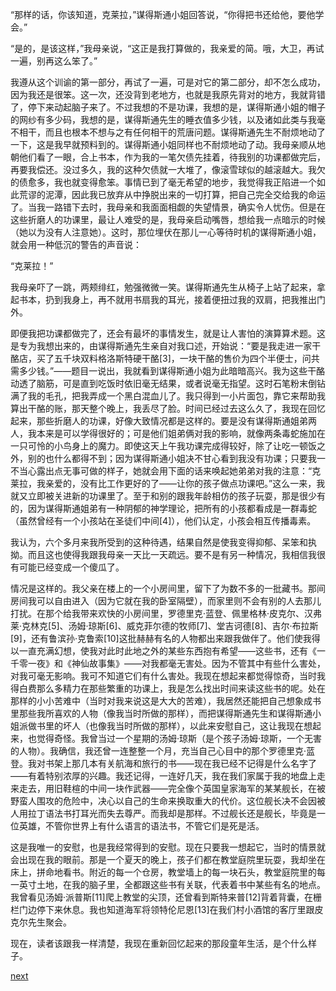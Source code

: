 
“那样的话，你该知道，克莱拉，”谋得斯通小姐回答说，“你得把书还给他，要他学会。”

“是的，是该这样，”我母亲说，“这正是我打算做的，我亲爱的简。哦，大卫，再试一遍，别再这么笨了。”

我遵从这个训谕的第一部分，再试了一遍，可是对它的第二部分，却不怎么成功，因为我还是很笨。这一次，还没背到老地方，也就是我原先背对的地方，我就背错了，停下来动起脑子来了。不过我想的不是功课，我想的是，谋得斯通小姐的帽子的网纱有多少码，我想的是，谋得斯通先生的睡衣值多少钱，以及诸如此类与我毫不相干，而且也根本不想与之有任何相干的荒唐问题。谋得斯通先生不耐烦地动了一下，这是我早就预料到的。谋得斯通小姐同样也不耐烦地动了动。我母亲顺从地朝他们看了一眼，合上书本，作为我的一笔欠债先挂着，待我别的功课都做完后，再要我偿还。没过多久，我的这种欠债就一大堆了，像滚雪球似的越滚越大。我欠的债愈多，我也就变得愈笨。事情已到了毫无希望的地步，我觉得我正陷进一个如此荒谬的泥潭，因此我已放弃从中挣脱出来的一切打算，把自己完全交给我的命运了。当我一路错下去时，我母亲和我面面相觑的失望情景，确实令人忧伤。但是在这些折磨人的功课里，最让人难受的是，我母亲启动嘴唇，想给我一点暗示的时候（她以为没有人注意她）。这时，那位埋伏在那儿一心等待时机的谋得斯通小姐，就会用一种低沉的警告的声音说：

“克莱拉！”

我母亲吓了一跳，两颊绯红，勉强微微一笑。谋得斯通先生从椅子上站了起来，拿起书本，扔到我身上，再不就用书扇我的耳光，接着便扭过我的双肩，把我推出门外。

即便我把功课都做完了，还会有最坏的事情发生，就是让人害怕的演算算术题。这是专为我想出来的，由谋得斯通先生亲自对我口述，开始说：“要是我走进一家干酪店，买了五千块双料格洛斯特硬干酪[3]，一块干酪的售价为四个半便士，问共需多少钱。”——题目一说出，我就看到谋得斯通小姐为此暗暗高兴。我为这些干酪动透了脑筋，可是直到吃饭时依旧毫无结果，或者说毫无指望。这时石笔粉末倒钻满了我的毛孔，把我弄成一个黑白混血儿了。我只得到一小片面包，靠它来帮助我算出干酪的账，那天整个晚上，我丢尽了脸。时间已经过去这么久了，我现在回忆起来，那些折磨人的功课，好像大致情况都是这样的。要是没有谋得斯通姐弟两人，我本来是可以学得很好的；可是他们姐弟俩对我的影响，就像两条毒蛇施加在一只可怜的小鸟身上的魔力。即使这天上午我功课完成得较好，除了让吃一顿饭之外，别的也什么都得不到；因为谋得斯通小姐决不甘心看到我没有功课；只要我一不当心露出点无事可做的样子，她就会用下面的话来唤起她弟弟对我的注意：“克莱拉，我亲爱的，没有比工作更好的了——让你的孩子做点功课吧。”这么一来，我就又立即被关进新的功课里了。至于和别的跟我年龄相仿的孩子玩耍，那是很少有的，因为谋得斯通姐弟有一种阴郁的神学理论，把所有的小孩都看成是一群毒蛇（虽然曾经有一个小孩站在圣徒们中间[4]），他们认定，小孩会相互传播毒素。

我认为，六个多月来我所受到的这种待遇，结果自然是使我变得抑郁、呆笨和执拗。而且这也使得我跟我母亲一天比一天疏远。要不是有另一种情况，我相信我很有可能已经变成一个傻瓜了。

情况是这样的。我父亲在楼上的一个小房间里，留下了为数不多的一批藏书。那间房间我可以自由进入（因为它就在我的卧室隔壁），而家里则不会有别的人去那儿打扰。在那个给我带来欢快的小房间里，罗德里克·蓝登、佩里格林·皮克尔、汉弗莱·克林克[5]、汤姆·琼斯[6]、威克菲尔德的牧师[7]、堂吉诃德[8]、吉尔·布拉斯[9]，还有鲁滨孙·克鲁索[10]这批赫赫有名的人物都出来跟我做伴了。他们使我得以一直充满幻想，使我对此时此地之外的某些东西抱有希望——这些书，还有《一千零一夜》和《神仙故事集》——对我都毫无害处。因为不管其中有些什么害处，对我可毫无影响。我可不知道它们有什么害处。我现在想起来都觉得惊奇，当时我得白费那么多精力在那些繁重的功课上，我是怎么找出时间来读这些书的呢。处在那样的小小苦难中（当时对我来说这是大大的苦难），我居然还能把自己想象成书里那些我所喜欢的人物（像我当时所做的那样），而把谋得斯通先生和谋得斯通小姐派做书里的坏人（也像我当时所做的那样），以此来安慰自己，这让我现在想起来，也觉得奇怪。我曾当过一个星期的汤姆·琼斯（是个孩子汤姆·琼斯，一个无害的人物）。我确信，我还曾一连整整一个月，充当自己心目中的那个罗德里克·蓝登。我对书架上那几本有关航海和旅行的书——现在我已经不记得是什么名字了——有着特别浓厚的兴趣。我还记得，一连好几天，我在我们家属于我的地盘上走来走去，用旧鞋楦的中间一块作武器——完全像个英国皇家海军的某某舰长，在被野蛮人围攻的危险中，决心以自己的生命来换取重大的代价。这位舰长决不会因被人用拉丁语法书打耳光而失去尊严。而我却是那样。不过舰长还是舰长，毕竟是一位英雄，不管你世界上有什么语言的语法书，不管它们是死是活。

这是我唯一的安慰，也是我经常得到的安慰。现在只要我一想起它，当时的情景就会出现在我的眼前。那是一个夏天的晚上，孩子们都在教堂庭院里玩耍，我却坐在床上，拼命地看书。附近的每一个仓房，教堂墙上的每一块石头，教堂庭院里的每一英寸土地，在我的脑子里，全都跟这些书有关联，代表着书中某些有名的地点。我曾看见汤姆·派普斯[11]爬上教堂的尖顶，还曾看到斯特来普[12]背着背囊，在栅栏门边停下来休息。我也知道海军将领特伦尼恩[13]在我们村小酒馆的客厅里跟皮克尔先生聚会。

现在，读者该跟我一样清楚，我现在重新回忆起来的那段童年生活，是个什么样子。

[next](page61)